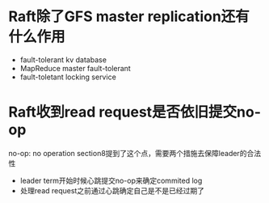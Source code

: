# Raft除了GFS master replication还有什么作用
- fault-tolerant kv database
- MapReduce master fault-tolerant
- fault-toletant locking service
# Raft收到read request是否依旧提交no-op
no-op: no operation
section8提到了这个点，需要两个措施去保障leader的合法性
- leader term开始时候心跳提交no-op来确定commited log
- 处理read request之前通过心跳确定自己是不是已经过期了
